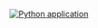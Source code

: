 [![Python application](https://github.com/abhirup-m/Wavefunction-MERG/actions/workflows/python-app.yml/badge.svg)](https://github.com/abhirup-m/Wavefunction-MERG/actions/workflows/python-app.yml)

